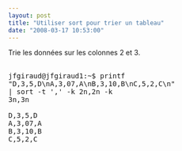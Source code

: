 ```yaml
---
layout: post
title: "Utiliser sort pour trier un tableau"
date: "2008-03-17 10:53:00"
---
```

Trie les données sur les colonnes 2 et 3.<br /><br /><pre>jfgiraud@jfgiraud1:~$ printf "D,3,5,D\nA,3,07,A\nB,3,10,B\nC,5,2,C\n"<br />| sort  -t ',' -k 2n,2n -k 3n,3n<br /><br />D,3,5,D<br />A,3,07,A<br />B,3,10,B<br />C,5,2,C<br /></pre>
